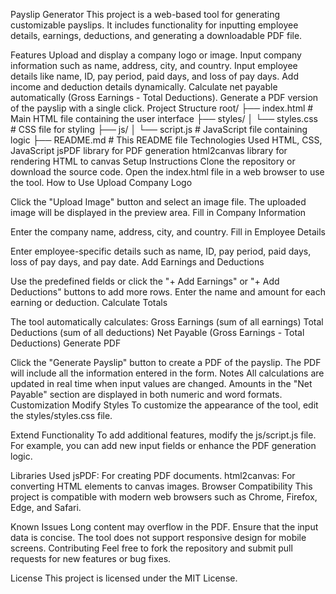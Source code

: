 Payslip Generator
This project is a web-based tool for generating customizable payslips. It includes functionality for inputting employee details, earnings, deductions, and generating a downloadable PDF file.

Features
Upload and display a company logo or image.
Input company information such as name, address, city, and country.
Input employee details like name, ID, pay period, paid days, and loss of pay days.
Add income and deduction details dynamically.
Calculate net payable automatically (Gross Earnings - Total Deductions).
Generate a PDF version of the payslip with a single click.
Project Structure
root/
├── index.html   # Main HTML file containing the user interface
├── styles/
│   └── styles.css  # CSS file for styling
├── js/
│   └── script.js   # JavaScript file containing logic
├── README.md    # This README file
Technologies Used
HTML, CSS, JavaScript
jsPDF library for PDF generation
html2canvas library for rendering HTML to canvas
Setup Instructions
Clone the repository or download the source code.
Open the index.html file in a web browser to use the tool.
How to Use
Upload Company Logo

Click the "Upload Image" button and select an image file. The uploaded image will be displayed in the preview area.
Fill in Company Information

Enter the company name, address, city, and country.
Fill in Employee Details

Enter employee-specific details such as name, ID, pay period, paid days, loss of pay days, and pay date.
Add Earnings and Deductions

Use the predefined fields or click the "+ Add Earnings" or "+ Add Deductions" buttons to add more rows.
Enter the name and amount for each earning or deduction.
Calculate Totals

The tool automatically calculates:
Gross Earnings (sum of all earnings)
Total Deductions (sum of all deductions)
Net Payable (Gross Earnings - Total Deductions)
Generate PDF

Click the "Generate Payslip" button to create a PDF of the payslip. The PDF will include all the information entered in the form.
Notes
All calculations are updated in real time when input values are changed.
Amounts in the "Net Payable" section are displayed in both numeric and word formats.
Customization
Modify Styles
To customize the appearance of the tool, edit the styles/styles.css file.

Extend Functionality
To add additional features, modify the js/script.js file. For example, you can add new input fields or enhance the PDF generation logic.

Libraries Used
jsPDF: For creating PDF documents.
html2canvas: For converting HTML elements to canvas images.
Browser Compatibility
This project is compatible with modern web browsers such as Chrome, Firefox, Edge, and Safari.

Known Issues
Long content may overflow in the PDF. Ensure that the input data is concise.
The tool does not support responsive design for mobile screens.
Contributing
Feel free to fork the repository and submit pull requests for new features or bug fixes.

License
This project is licensed under the MIT License.
